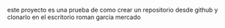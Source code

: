 este proyecto es una prueba de como crear un repositorio desde github y clonarlo en el escritorio
roman garcia mercado